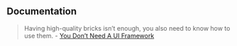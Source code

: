 


## Documentation

> Having high-quality bricks isn’t enough, you also need to know how to use them. - [You Don’t Need A UI Framework
](https://www.smashingmagazine.com/2022/05/you-dont-need-ui-framework/)
